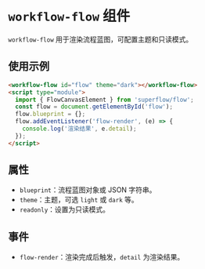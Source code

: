 # `workflow-flow` 组件

`workflow-flow` 用于渲染流程蓝图，可配置主题和只读模式。

## 使用示例

```html
<workflow-flow id="flow" theme="dark"></workflow-flow>
<script type="module">
  import { FlowCanvasElement } from 'superflow/flow';
  const flow = document.getElementById('flow');
  flow.blueprint = {};
  flow.addEventListener('flow-render', (e) => {
    console.log('渲染结果', e.detail);
  });
</script>
```

## 属性

- `blueprint`：流程蓝图对象或 JSON 字符串。
- `theme`：主题，可选 `light` 或 `dark` 等。
- `readonly`：设置为只读模式。

## 事件

- `flow-render`：渲染完成后触发，`detail` 为渲染结果。
